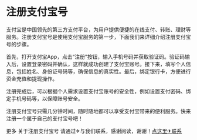 # 注册支付宝号

支付宝是中国领先的第三方支付平台，为用户提供便捷的在线支付、转账、理财等服务。注册支付宝号是使用支付宝服务的第一步，下面我们来详细介绍注册支付宝号的步骤。

首先，打开支付宝App，点击“注册”按钮，输入手机号码并获取验证码。验证码输入后，设置登录密码并确认，这样就成功创建了支付宝账号。接下来，填写个人信息，包括姓名、身份证号码等，确保信息的真实性。最后，绑定银行卡，方便进行资金充值和提现操作。

注册完成后，可以根据个人需求设置支付宝账号的安全性，例如设置支付密码、绑定手机号码等，以保障账号安全。

注册支付宝号只需几分钟时间，随时随地都可以享受支付宝带来的便利服务。快来注册一个属于自己的支付宝号吧！

更多 关于注册支付宝号 请通过✈与我们联系，感谢阅读，谢谢！[点这里✈联系](https://gg.k02.cc)
